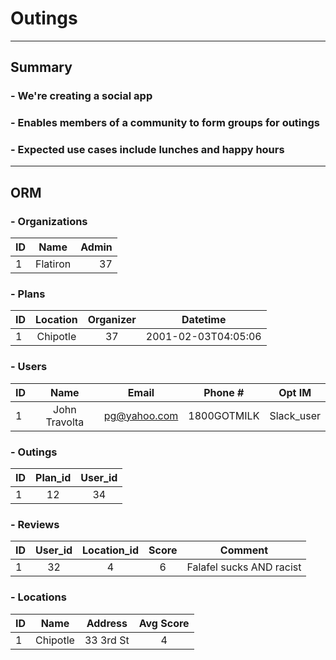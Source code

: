 # Outings
***
## Summary
### - We're creating a social app
### - Enables members of a community to form groups for outings
### - Expected use cases include lunches and happy hours
***
## ORM
### - Organizations
| ID |    Name  | Admin |
| -- |:--------:| -----:|
| 1  |  Flatiron|   37  |
### - Plans
| ID | Location | Organizer  |       Datetime       |
| -- |:--------:|:----------:|:--------------------:|
| 1  |  Chipotle|     37     | 2001-02-03T04:05:06  |
### - Users
| ID |      Name      |    Email    |   Phone #    |   Opt IM   |
| -- |:--------------:|:-----------:|:------------:|:----------:|
| 1  |  John Travolta | pg@yahoo.com | 1800GOTMILK | Slack_user |
### - Outings
| ID | Plan_id  | User_id  |
| -- |:--------:|:--------:|
| 1  |    12    |    34    |

### - Reviews
| ID | User_id  | Location_id | Score |               Comment                |
| -- |:--------:|:-----------:|:-----:|:------------------------------------:|
| 1  |    32    |      4      |   6   |        Falafel sucks AND racist      |

### - Locations
| ID |   Name   |    Address    | Avg Score |
| -- |:--------:|:-------------:|:---------:|
| 1  |  Chipotle|  33 3rd St    |     4     |
